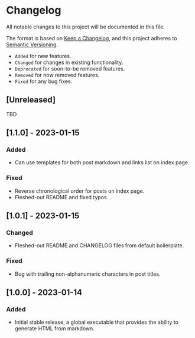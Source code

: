 # Changelog

All notable changes to this project will be documented in this file.

The format is based on [Keep a Changelog](https://keepachangelog.com/en/1.0.0/), and this project adheres to
[Semantic Versioning](https://semver.org/spec/v2.0.0.html).

* `Added` for new features.
* `Changed` for changes in existing functionality.
* `Deprecated` for soon-to-be removed features.
* `Removed` for now removed features.
* `Fixed` for any bug fixes.

## [Unreleased]

TBD

## [1.1.0] - 2023-01-15 

### Added

* Can use templates for both post markdown and links list on index page.
 
### Fixed

* Reverse chronological order for posts on index page.
* Fleshed-out README and fixed typos.

## [1.0.1] - 2023-01-15 

### Changed

* Fleshed-out README and CHANGELOG files from default boilerplate.

### Fixed

* Bug with trailing non-alphanumeric characters in post titles.
 
## [1.0.0] - 2023-01-14

### Added

* Initial stable release, a global executable that provides the ability to generate HTML from markdown.
